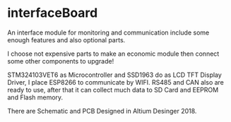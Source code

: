 # interfaceBoard
An interface module for monitoring and communication include some enough features and also optional parts.

I choose not expensive parts to make an economic module then connect some other components to upgrade!

STM324103VET6 as Microcontroller and SSD1963 do as LCD TFT Display Driver, I place ESP8266 to communicate by WIFI.
RS485 and CAN also are ready to use, after that it can collect much data to SD Card and EEPROM and Flash memory.

There are Schematic and PCB Designed in Altium Desinger 2018.
